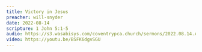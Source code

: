 ```yaml
---
title: Victory in Jesus
preacher: will-snyder
date: 2022-08-14
scripture: 1 John 5:1-5
audio: https://s3.wasabisys.com/coventrypca.church/sermons/2022.08.14.A Victory in Jesus - Will Snyder.mp3
video: https://youtu.be/BSFK6dgvSGU
---
```

